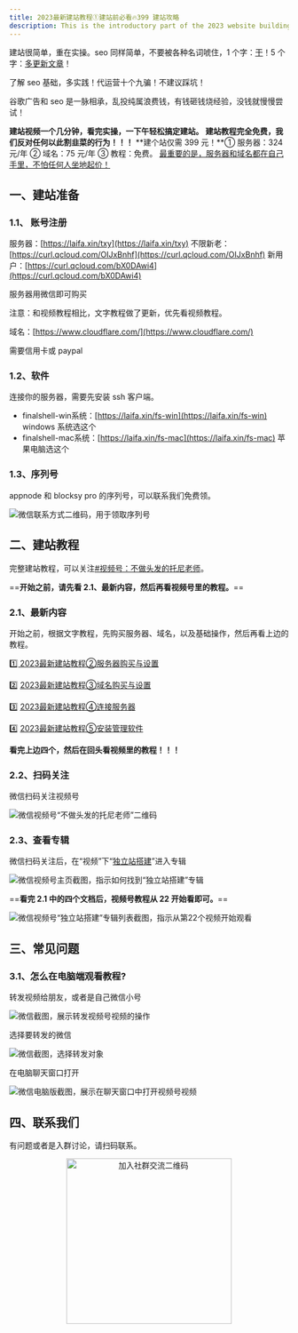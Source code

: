 ```yaml
---
title: 2023最新建站教程①建站前必看🔥399 建站攻略
description: This is the introductory part of the 2023 website building tutorial series, offering a low-cost (399 RMB) guide. It outlines prerequisites like server/domain registration (Tencent Cloud, Cloudflare), required software (FinalShell), free serial numbers, and directs users to video tutorials and subsequent text guides, emphasizing self-reliance.
---
```


建站很简单，重在实操。seo 同样简单，不要被各种名词唬住，1 个字：<u>干</u>！5 个字：<u>多更新文章</u>！

了解 seo 基础，多实践！代运营十个九骗！不建议踩坑！

谷歌广告和 seo 是一脉相承，乱投纯属浪费钱，有钱砸钱烧经验，没钱就慢慢尝试！

**建站视频一个几分钟，看完实操，一下午轻松搞定建站。**
**建站教程完全免费，我们反对任何以此割韭菜的行为！！！**
**建个站仅需 399 元！**① 服务器：324 元/年 ② 域名：75 元/年 ③ 教程：免费。
<u>最重要的是，服务器和域名都在自己手里，不怕任何人坐地起价！</u>

## 一、建站准备

### 1.1、 账号注册 

服务器：[https://laifa.xin/txy](https://laifa.xin/txy) 不限新老：[https://curl.qcloud.com/OIJxBnhf](https://curl.qcloud.com/OIJxBnhf) 新用户：[https://curl.qcloud.com/bX0DAwi4](https://curl.qcloud.com/bX0DAwi4)

服务器用微信即可购买

注意：和视频教程相比，文字教程做了更新，优先看视频教程。

域名：[https://www.cloudflare.com/](https://www.cloudflare.com/)

需要信用卡或 paypal

### 1.2、软件 

连接你的服务器，需要先安装 ssh 客户端。

- finalshell-win系统：[https://laifa.xin/fs-win](https://laifa.xin/fs-win) windows 系统选这个
- finalshell-mac系统：[https://laifa.xin/fs-mac](https://laifa.xin/fs-mac) 苹果电脑选这个

### 1.3、序列号 

appnode 和 blocksy pro 的序列号，可以联系我们免费领。

![微信联系方式二维码，用于领取序列号](https://cos.files.maozhishi.com/public/attachments/xsj/2023-11-14-1699950533945.png)

## 二、建站教程

完整建站教程，可以关注<u>#视频号：不做头发的托尼老师</u>。

==**开始之前，请先看 2.1、最新内容，然后再看视频号里的教程。**==

### 2.1、最新内容

开始之前，根据文字教程，先购买服务器、域名，以及基础操作，然后再看上边的教程。

[1️⃣ 2023最新建站教程②服务器购买与设置](https://www.dulizhanseo.com/2023-2)

2️⃣ [2023最新建站教程③域名购买与设置](https://www.dulizhanseo.com/jianzhanjiaocheng2023-3-yuming)

3️⃣ [2023最新建站教程④连接服务器](https://www.dulizhanseo.com/jianzhanjiaocheng2023-4-lianjiefuwuqi)

4️⃣ [2023最新建站教程⑤安装管理软件](https://www.dulizhanseo.com/jianzhanjiaocheng2023-5-anzhuangguanliruanjian)

**看完上边四个，然后在回头看视频里的教程！！！**

### 2.2、扫码关注

微信扫码关注视频号

![微信视频号“不做头发的托尼老师”二维码](https://cos.files.maozhishi.com/public/attachments/xsj/2023-11-14-1699950533946.png)

### 2.3、查看专辑 

微信扫码关注后，在“视频”下“<u>独立站搭建</u>”进入专辑

![微信视频号主页截图，指示如何找到“独立站搭建”专辑](https://cos.files.maozhishi.com/public/attachments/xsj/2023-11-14-1699950533947.png)

==**看完 2.1 中的四个文档后，视频号教程从 22 开始看即可。**==

![微信视频号“独立站搭建”专辑列表截图，指示从第22个视频开始观看](https://cos.files.maozhishi.com/public/attachments/xsj/2023-11-14-1699950533950.png)

## 三、常见问题 

### 3.1、怎么在电脑端观看教程? 

转发视频给朋友，或者是自己微信小号

![微信截图，展示转发视频号视频的操作](https://cos.files.maozhishi.com/public/attachments/xsj/2023-11-14-1699950533951.png)

选择要转发的微信

![微信截图，选择转发对象](https://cos.files.maozhishi.com/public/attachments/xsj/2023-11-14-1699950533952.png)

在电脑聊天窗口打开

![微信电脑版截图，展示在聊天窗口中打开视频号视频](https://cos.files.maozhishi.com/public/attachments/xsj/2023-11-14-1699950533954.png)

## 四、联系我们 

有问题或者是入群讨论，请扫码联系。

<p style="text-align: center;"><img src="https://cos.files.maozhishi.com/public/attachments/xsj/2023-11-12-1699770009656.png" width="298" alt="加入社群交流二维码" /></p>
